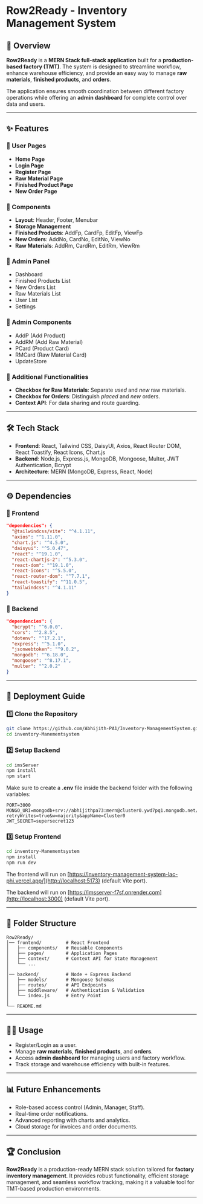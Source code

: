 # Row2Ready - Inventory Management System

## 📌 Overview

**Row2Ready** is a **MERN Stack full-stack application** built for a **production-based factory (TMT)**. The system is designed to streamline workflow, enhance warehouse efficiency, and provide an easy way to manage **raw materials**, **finished products**, and **orders**.

The application ensures smooth coordination between different factory operations while offering an **admin dashboard** for complete control over data and users.

---

## ✨ Features

### 🔹 User Pages

* **Home Page**
* **Login Page**
* **Register Page**
* **Raw Material Page**
* **Finished Product Page**
* **New Order Page**

### 🔹 Components

* **Layout**: Header, Footer, Menubar
* **Storage Management**
* **Finished Products**: AddFp, CardFp, EditFp, ViewFp
* **New Orders**: AddNo, CardNo, EditNo, ViewNo
* **Raw Materials**: AddRm, CardRm, EditRm, ViewRm

### 🔹 Admin Panel

* Dashboard
* Finished Products List
* New Orders List
* Raw Materials List
* User List
* Settings

### 🔹 Admin Components

* AddP (Add Product)
* AddRM (Add Raw Material)
* PCard (Product Card)
* RMCard (Raw Material Card)
* UpdateStore

### 🔹 Additional Functionalities

* **Checkbox for Raw Materials**: Separate *used* and *new* raw materials.
* **Checkbox for Orders**: Distinguish *placed* and *new* orders.
* **Context API**: For data sharing and route guarding.

---

## 🛠️ Tech Stack

* **Frontend**: React, Tailwind CSS, DaisyUI, Axios, React Router DOM, React Toastify, React Icons, Chart.js
* **Backend**: Node.js, Express.js, MongoDB, Mongoose, Multer, JWT Authentication, Bcrypt
* **Architecture**: MERN (MongoDB, Express, React, Node)

---

## ⚙️ Dependencies

### 🔹 Frontend

```json
"dependencies": {
  "@tailwindcss/vite": "^4.1.11",
  "axios": "^1.11.0",
  "chart.js": "^4.5.0",
  "daisyui": "^5.0.47",
  "react": "^19.1.0",
  "react-chartjs-2": "^5.3.0",
  "react-dom": "^19.1.0",
  "react-icons": "^5.5.0",
  "react-router-dom": "^7.7.1",
  "react-toastify": "^11.0.5",
  "tailwindcss": "^4.1.11"
}
```

### 🔹 Backend

```json
"dependencies": {
  "bcrypt": "^6.0.0",
  "cors": "^2.8.5",
  "dotenv": "^17.2.1",
  "express": "^5.1.0",
  "jsonwebtoken": "^9.0.2",
  "mongodb": "^6.18.0",
  "mongoose": "^8.17.1",
  "multer": "^2.0.2"
}
```

---

## 🚀 Deployment Guide

### 1️⃣ Clone the Repository

```bash
git clone https://github.com/Abhijith-PA1/Inventory-ManagementSystem.git
cd inventory-Manementsystem
```

### 2️⃣ Setup Backend

```bash
cd imsServer
npm install
npm start
```

Make sure to create a **.env** file inside the backend folder with the following variables:

```env
PORT=3000
MONGO_URI=mongodb+srv://abhijithpa73:mern@cluster0.ywd7pq1.mongodb.net/imsServer?retryWrites=true&w=majority&appName=Cluster0
JWT_SECRET=supersecret123
```

### 3️⃣ Setup Frontend

```bash
cd inventory-Manementsystem
npm install
npm run dev
```

The frontend will run on [https://inventory-management-system-lac-phi.vercel.app/](http://localhost:5173) (default Vite port).

The backend will run on [https://imsserver-f7sf.onrender.com](http://localhost:3000) (default Vite port).

---

## 📂 Folder Structure

```
Row2Ready/
│── frontend/         # React Frontend
│   ├── components/   # Reusable Components
│   ├── pages/        # Application Pages
│   ├── context/      # Context API for State Management
│   └── ...
│
│── backend/          # Node + Express Backend
│   ├── models/       # Mongoose Schemas
│   ├── routes/       # API Endpoints
│   ├── middleware/   # Authentication & Validation
│   └── index.js      # Entry Point
│
└── README.md
```

---

## 👨‍💻 Usage

* Register/Login as a user.
* Manage **raw materials**, **finished products**, and **orders**.
* Access **admin dashboard** for managing users and factory workflow.
* Track storage and warehouse efficiency with built-in features.

---

## 📊 Future Enhancements

* Role-based access control (Admin, Manager, Staff).
* Real-time order notifications.
* Advanced reporting with charts and analytics.
* Cloud storage for invoices and order documents.

---

## 🏆 Conclusion

**Row2Ready** is a production-ready MERN stack solution tailored for **factory inventory management**. It provides robust functionality, efficient storage management, and seamless workflow tracking, making it a valuable tool for TMT-based production environments.

---
